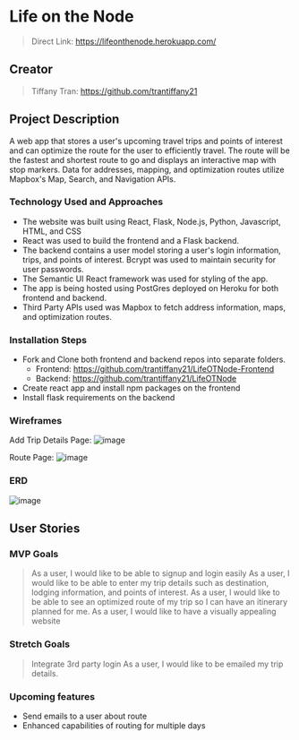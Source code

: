 # Life on the Node

> Direct Link: https://lifeonthenode.herokuapp.com/

## Creator
> Tiffany Tran: https://github.com/trantiffany21
> 

## Project Description
A web app that stores a user's upcoming travel trips and points of interest and can optimize the route for the user to efficiently travel. The route will be the fastest and shortest route to go and displays an interactive map with stop markers. Data for addresses, mapping, and optimization routes utilize Mapbox's Map, Search, and Navigation APIs. 

### Technology Used and Approaches
- The website was built using React, Flask, Node.js, Python, Javascript, HTML, and CSS
- React was used to build the frontend and a Flask backend. 
- The backend contains a user model storing a user's login information, trips, and points of interest. Bcrypt was used to maintain security for user passwords.
- The Semantic UI React framework was used for styling of the app.
- The app is being hosted using PostGres deployed on Heroku for both frontend and backend.
- Third Party APIs used was Mapbox to fetch address information, maps, and optimization routes. 

### Installation Steps
- Fork and Clone both frontend and backend repos into separate folders. 
  - Frontend: https://github.com/trantiffany21/LifeOTNode-Frontend
  -  Backend: https://github.com/trantiffany21/LifeOTNode
- Create react app and install npm packages on the frontend
- Install flask requirements on the backend

### Wireframes
Add Trip Details Page: 
![image](https://media.git.generalassemb.ly/user/37228/files/9e433d00-520a-11ec-9ef7-7da37d4d0db7)

Route Page:
![image](https://media.git.generalassemb.ly/user/37228/files/f24d2200-5208-11ec-87c4-f9a4b7f604d4)

### ERD
![image](https://user-images.githubusercontent.com/80294899/146647048-970cd33c-9f37-41d0-aa30-d22c8070dbb2.png)

## User Stories

### MVP Goals
> As a user, I would like to be able to signup and login easily
> As a user, I would like to be able to enter my trip details such as destination, lodging information, and points of interest.
> As a user, I would like to be able to see an optimized route of my trip so I can have an itinerary planned for me. 
> As a user, I would like to have a visually appealing website

### Stretch Goals
> Integrate 3rd party login
> As a user, I would like to be emailed my trip details. 

### Upcoming features
- Send emails to a user about route
- Enhanced capabilities of routing for multiple days
